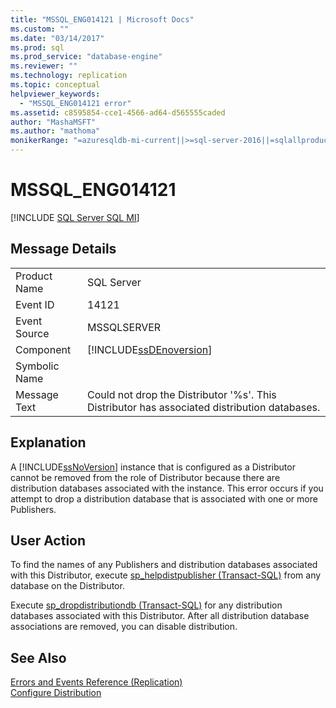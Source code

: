 ```yaml
---
title: "MSSQL_ENG014121 | Microsoft Docs"
ms.custom: ""
ms.date: "03/14/2017"
ms.prod: sql
ms.prod_service: "database-engine"
ms.reviewer: ""
ms.technology: replication
ms.topic: conceptual
helpviewer_keywords: 
  - "MSSQL_ENG014121 error"
ms.assetid: c8595854-cce1-4566-ad64-d565555caded
author: "MashaMSFT"
ms.author: "mathoma"
monikerRange: "=azuresqldb-mi-current||>=sql-server-2016||=sqlallproducts-allversions"
---
```

# MSSQL_ENG014121
[!INCLUDE [SQL Server SQL MI](../../includes/applies-to-version/sql-asdbmi.md)]
    
## Message Details  
  
|||  
|-|-|  
|Product Name|SQL Server|  
|Event ID|14121|  
|Event Source|MSSQLSERVER|  
|Component|[!INCLUDE[ssDEnoversion](../../includes/ssdenoversion-md.md)]|  
|Symbolic Name||  
|Message Text|Could not drop the Distributor '%s'. This Distributor has associated distribution databases.|  
  
## Explanation  
 A [!INCLUDE[ssNoVersion](../../includes/ssnoversion-md.md)] instance that is configured as a Distributor cannot be removed from the role of Distributor because there are distribution databases associated with the instance. This error occurs if you attempt to drop a distribution database that is associated with one or more Publishers.  
  
## User Action  
 To find the names of any Publishers and distribution databases associated with this Distributor, execute [sp_helpdistpublisher &#40;Transact-SQL&#41;](../../relational-databases/system-stored-procedures/sp-helpdistpublisher-transact-sql.md) from any database on the Distributor.  
  
 Execute [sp_dropdistributiondb &#40;Transact-SQL&#41;](../../relational-databases/system-stored-procedures/sp-dropdistributiondb-transact-sql.md) for any distribution databases associated with this Distributor. After all distribution database associations are removed, you can disable distribution.  
  
## See Also  
 [Errors and Events Reference &#40;Replication&#41;](../../relational-databases/replication/errors-and-events-reference-replication.md)   
 [Configure Distribution](../../relational-databases/replication/configure-distribution.md)  
  
  
